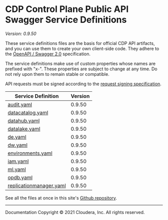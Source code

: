 # CDP Control Plane Public API Swagger Service Definitions

*Version: 0.9.50*

These service definitions files are the basis for official CDP API artifacts,
and you can use them to create your own client-side code. They adhere to the
[OpenAPI / Swagger 2.0](https://swagger.io/specification/v2/) specification.

The service definitions make use of custom properties whose names are prefixed
with "x-". These properties are subject to change at any time. Do not rely upon
them to remain stable or compatible.

API requests must be signed according to the
[request signing specification](request_signing.md).

| Service Definition | Version |
| --- | --- |
| [audit.yaml](./audit.yaml) | 0.9.50 |
| [datacatalog.yaml](./datacatalog.yaml) | 0.9.50 |
| [datahub.yaml](./datahub.yaml) | 0.9.50 |
| [datalake.yaml](./datalake.yaml) | 0.9.50 |
| [de.yaml](./de.yaml) | 0.9.50 |
| [dw.yaml](./dw.yaml) | 0.9.50 |
| [environments.yaml](./environments.yaml) | 0.9.50 |
| [iam.yaml](./iam.yaml) | 0.9.50 |
| [ml.yaml](./ml.yaml) | 0.9.50 |
| [opdb.yaml](./opdb.yaml) | 0.9.50 |
| [replicationmanager.yaml](./replicationmanager.yaml) | 0.9.50 |

See all the files at once in this site's
[Github repository](https://github.com/cloudera/cdp-dev-docs/tree/master/api-docs/swagger).

----

Documentation Copyright © 2021 Cloudera, Inc. All rights reserved.


